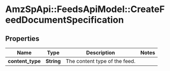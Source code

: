 # AmzSpApi::FeedsApiModel::CreateFeedDocumentSpecification

## Properties
Name | Type | Description | Notes
------------ | ------------- | ------------- | -------------
**content_type** | **String** | The content type of the feed. | 


